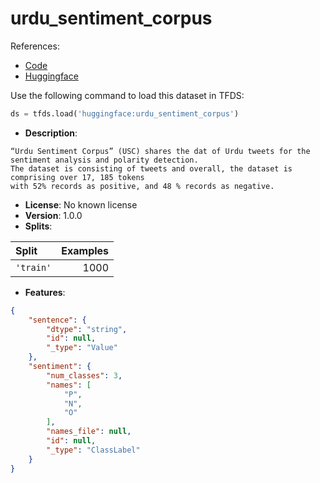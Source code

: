 # urdu_sentiment_corpus

References:

*   [Code](https://github.com/huggingface/datasets/blob/master/datasets/urdu_sentiment_corpus)
*   [Huggingface](https://huggingface.co/datasets/urdu_sentiment_corpus)



Use the following command to load this dataset in TFDS:

```python
ds = tfds.load('huggingface:urdu_sentiment_corpus')
```

*   **Description**:

```
“Urdu Sentiment Corpus” (USC) shares the dat of Urdu tweets for the sentiment analysis and polarity detection.
The dataset is consisting of tweets and overall, the dataset is comprising over 17, 185 tokens
with 52% records as positive, and 48 % records as negative.
```

*   **License**: No known license
*   **Version**: 1.0.0
*   **Splits**:

Split  | Examples
:----- | -------:
`'train'` | 1000

*   **Features**:

```json
{
    "sentence": {
        "dtype": "string",
        "id": null,
        "_type": "Value"
    },
    "sentiment": {
        "num_classes": 3,
        "names": [
            "P",
            "N",
            "O"
        ],
        "names_file": null,
        "id": null,
        "_type": "ClassLabel"
    }
}
```


